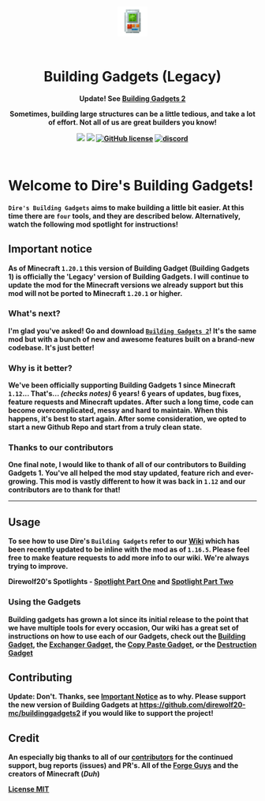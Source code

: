 <p align="center" style="padding: 3em;"><img width="60" src="https://github.com/Direwolf20-MC/BuildingGadgets/blob/master/src/main/resources/buildinggadgets_logo.png?raw=true" /></p>
<h1 align="center" style="margin-top: 20px; border-bottom: 0;">Building Gadgets (Legacy)</h1>
<p align="center">
<b>Update! See <a href="https://github.com/direwolf20-mc/buildinggadgets2">Building Gadgets 2</a>
</p>
<p align="center">Sometimes, building large structures can be a little tedious, and take a lot of effort. Not all of us are great builders you know!
</p>
<p align="center">
    <a href="https://minecraft.curseforge.com/projects/building-gadgets"><img src="http://cf.way2muchnoise.eu/full_298187_downloads.svg" /></a>
    <a href="https://minecraft.curseforge.com/projects/building-gadgets"><img src="http://cf.way2muchnoise.eu/versions/298187.svg" /></a>
    <a href="https://github.com/Direwolf20-MC/BuildingGadgets/blob/master/LICENSE.md"><img alt="GitHub license" src="https://img.shields.io/github/license/direwolf20-MC/buildinggadgets"></a>
    <a href="https://discord.gg/qqUUtu3"><img alt="discord" src="https://img.shields.io/discord/541740767761399808" ></a>
</p>

<p data-comment="this fakes a line break">&zwnj;</p>

# Welcome to Dire's Building Gadgets!

`Dire's Building Gadgets` aims to make building a little bit easier. At this time there are `four` tools, and they are described below. Alternatively, watch the following mod spotlight for instructions!

## Important notice

As of Minecraft `1.20.1` this version of Building Gadget (Building Gadgets 1) is officially the 'Legacy' version of Building Gadgets. I will continue to update the mod for the Minecraft versions we already support but this mod will not be ported to Minecraft `1.20.1` or higher.

### What's next?

I'm glad you've asked! Go and download [`Building Gadgets 2`](https://github.com/direwolf20-mc/buildinggadgets2)! It's the same mod but with a bunch of new and awesome features built on a brand-new codebase. It's just better! 

### Why is it better?

We've been officially supporting Building Gadgets 1 since Minecraft `1.12`... That's... *(checks notes)* 6 years! 6 years of updates, bug fixes, feature requests and Minecraft updates. After such a long time, code can become overcomplicated, messy and hard to maintain. When this happens, it's best to start again. After some consideration, we opted to start a new Github Repo and start from a truly clean state.

### Thanks to our contributors

One final note, I would like to thank of all of our contributors to Building Gadgets 1. You've all helped the mod stay updated, feature rich and ever-growing. This mod is vastly different to how it was back in `1.12` and our contributors are to thank for that!

---

## Usage

To see how to use Dire's `Building Gadgets` refer to our [Wiki](https://github.com/Direwolf20-MC/BuildingGadgets/wiki) which has been recently updated to be inline with the mod as of `1.16.5`. Please feel free to make feature requests to add more info to our wiki. We're always trying to improve.

Direwolf20's Spotlights - [Spotlight Part One](https://youtu.be/D4Ib4h7aTSk) and [Spotlight Part Two](https://youtu.be/JS1Xx_kwQQ0)

### Using the Gadgets

Building gadgets has grown a lot since its initial release to the point that we have multiple tools for every occasion, Our wiki has a great set of instructions on how to use each of our Gadgets, check out the [Building Gadget](https://github.com/Direwolf20-MC/BuildingGadgets/wiki/Building-Gadget), the [Exchanger Gadget](https://github.com/Direwolf20-MC/BuildingGadgets/wiki/Exchanger-Gadget), the [Copy Paste Gadget](https://github.com/Direwolf20-MC/BuildingGadgets/wiki/Copy-Paste-Gadget), or the [Destruction Gadget](https://github.com/Direwolf20-MC/BuildingGadgets/wiki/Destruction-Gadget)

## Contributing

**Update**: Don't. Thanks, see [Important Notice](#important-notice) as to why. Please support the new version of Building Gadgets at https://github.com/direwolf20-mc/buildinggadgets2 if you would like to support the project!

## Credit

An especially big thanks to all of our [contributors](https://github.com/Direwolf20-MC/BuildingGadgets/graphs/contributors) for the continued support, bug reports (issues) and PR's. All of the [Forge Guys](https://github.com/orgs/MinecraftForge/people) and the creators of Minecraft (*Duh*)

[License MIT](License.md)
